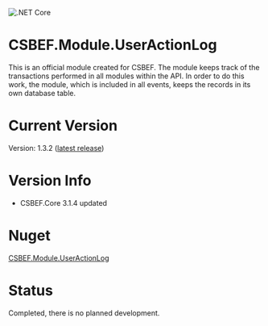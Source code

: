 ![.NET Core](https://github.com/mkurak/CSBEF.Module.UserActionLog/workflows/.NET%20Core/badge.svg)

# CSBEF.Module.UserActionLog
This is an official module created for CSBEF. The module keeps track of the transactions performed in all modules within the API. In order to do this work, the module, which is included in all events, keeps the records in its own database table.

# Current Version
Version: 1.3.2 ([latest release](https://github.com/mkurak/CSBEF.Module.UserActionLog/releases/tag/1.3.2))

# Version Info
- CSBEF.Core 3.1.4 updated

# Nuget
[CSBEF.Module.UserActionLog](https://www.nuget.org/packages/CSBEF.Module.UserActionLog/)

# Status
Completed, there is no planned development.
